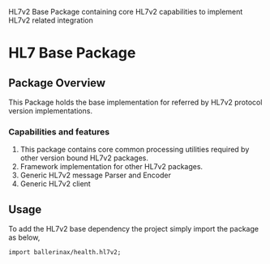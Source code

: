 HL7v2 Base Package containing core HL7v2 capabilities to implement HL7v2 related integration

# HL7 Base Package

## Package Overview
This Package holds the base implementation for referred by HL7v2 protocol version implementations. 

### Capabilities and features
1. This package contains core common processing utilities required by other version bound HL7v2 packages.
2. Framework implementation for other HL7v2 packages. 
3. Generic HL7v2 message Parser and Encoder
4. Generic HL7v2 client

## Usage
To add the HL7v2 base dependency the project simply import the package as below,
```ballerina
import ballerinax/health.hl7v2;
```
